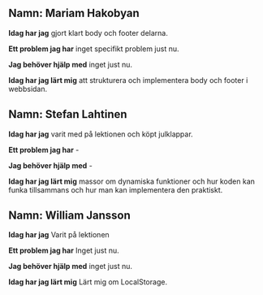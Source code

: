 ## Namn: Mariam Hakobyan
**Idag har jag** gjort klart body och footer delarna.

**Ett problem jag har**  inget specifikt problem just nu.

**Jag behöver hjälp med** inget just nu.

**Idag har jag lärt mig**  att strukturera och implementera body och footer i webbsidan.


## Namn: Stefan Lahtinen
**Idag har jag** varit med på lektionen och köpt julklappar.

**Ett problem jag har**  -

**Jag behöver hjälp med** -

**Idag har jag lärt mig**  massor om dynamiska funktioner och hur koden kan funka tillsammans och hur man kan implementera den praktiskt.

## Namn: William Jansson
**Idag har jag** Varit på lektionen

**Ett problem jag har**  Inget just nu.

**Jag behöver hjälp med** inget just nu.

**Idag har jag lärt mig**  Lärt mig om LocalStorage.

